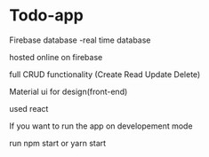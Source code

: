 # Todo-app

Firebase database
-real time database

hosted online on firebase

full CRUD functionality (Create Read Update Delete)

Material ui for design(front-end)

used react


If you want to run the app on developement mode 

run npm start 
or 
yarn start 
